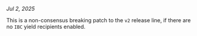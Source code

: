 *Jul 2, 2025*

This is a non-consensus breaking patch to the `v2` release line, if there are no `IBC` yield recipients enabled.
